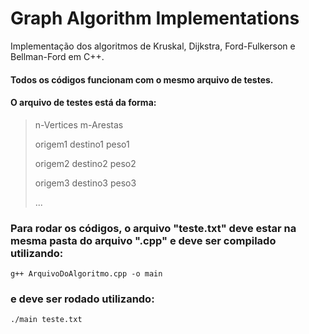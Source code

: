 # Graph Algorithm Implementations
Implementação dos algoritmos de Kruskal, Dijkstra, Ford-Fulkerson e Bellman-Ford em C++.


#### Todos os códigos funcionam com o mesmo arquivo de testes.

#### O arquivo de testes está da forma:

> n-Vertices m-Arestas
> 
> origem1 destino1 peso1
> 
> origem2 destino2 peso2
> 
> origem3 destino3 peso3
> 
> ...

### Para rodar os códigos, o arquivo "teste.txt" deve estar na mesma pasta do arquivo ".cpp" e deve ser compilado utilizando:
~~~
g++ ArquivoDoAlgoritmo.cpp -o main
~~~

### e deve ser rodado utilizando:
~~~
./main teste.txt
~~~
